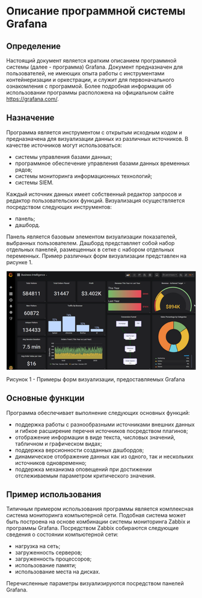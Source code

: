 # Описание программной системы Grafana

## Определение
Настоящий документ является кратким описанием программной системы (далее - программа) Grafana.
Документ предназначен для пользователей, не имеющих опыта работы с инструментами контейнеризации и оркестрации, и служит для первоначального ознакомления с программой.
Более подробная информация об использовании программы расположена на официальном сайте <https://grafana.com/>. 

## Назначение
Программа является инструментом с открытым исходным кодом и предназначена для визуализации данных из различных источников.
В качестве источников могут использоваться:
- системы управления базами данных;
- программное обеспечение управления базами данных временных рядов;
- системы мониторинга информационных технологий;
- системы SIEM.

Каждый источник данных имеет собственный редактор запросов и редактор пользовательских функций.
Визуализация осуществляется посредством следующих инструментов:
- панель;
- дашборд.

Панель является базовым элементом визуализации показателей, выбранных пользователем.
Дашборд представляет собой набор отдельных панелей, размещенных в сетке с набором отдельных переменных.
Пример различных форм визуализации представлен на рисунке 1.
  
![Рисунок 1 -  Примеры форм визуализации, предоставляемых Grafana](/images_Grafana/img_graphics.png)
  
Рисунок 1 -  Примеры форм визуализации, предоставляемых Grafana

## Основные функции
Программа обеспечивает выполнение следующих основных функций:
- поддержка работы с разнообразными источниками внешних данных и гибкое расширение перечня источников посредством плагинов;
- отображение информации в виде текста, числовых значений, табличном и графическом видах;
- поддержка версионности созданных дашбордов;
- динамическое отображение данных как из одного, так и нескольких источников одновременно;
- поддержка механизма оповещений при достижении отслеживаемым параметром критического значения.

## Пример использования
Типичным примером использования программы является комплексная система мониторинга компьютерной сети.
Подобная система может быть построена на основе комбинации системы мониторинга Zabbix и программы Grafana.
Посредством Zabbix собираются следующие сведения о состоянии компьютерной сети:
- нагрузка на сеть;
- загруженность серверов;
- загруженность процессоров;
- использование памяти;
- использование места на дисках.

Перечисленные параметры визуализируются посредством панелей Grafana.



